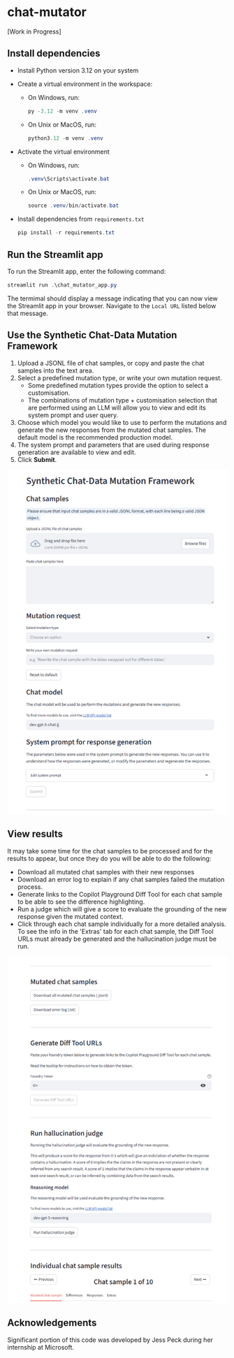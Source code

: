 # chat-mutator
[Work in Progress]

## Install dependencies
- Install Python version 3.12 on your system
- Create a virtual environment in the workspace:
  - On Windows, run:
    ```powershell
    py -3.12 -m venv .venv
    ```
  - On Unix or MacOS, run:
    ```powershell
    python3.12 -m venv .venv
    ```

- Activate the virtual environment
  - On Windows, run:
    ```powershell
    .venv\Scripts\activate.bat
    ```
  - On Unix or MacOS, run:
    ```powershell
    source .venv/bin/activate.bat
    ```
- Install dependencies from `requirements.txt`
  
  ```powershell
  pip install -r requirements.txt
  ```

## Run the Streamlit app
To run the Streamlit app, enter the following command:

```powershell
streamlit run .\chat_mutator_app.py
```
The termimal should display a message indicating that you can now view the Streamlit app in your browser. Navigate to the `Local URL` listed below that message.

## Use the Synthetic Chat-Data Mutation Framework
1. Upload a JSONL file of chat samples, or copy and paste the chat samples into the text area.
2. Select a predefined mutation type, or write your own mutation request.
    - Some predefined mutation types provide the option to select a customisation.
    - The combinations of mutation type + customisation selection that are performed using an LLM will allow you to view and edit its system prompt and user query.
3. Choose which model you would like to use to perform the mutations and generate the new responses from the mutated chat samples. The default model is the recommended production model.
4. The system prompt and parameters that are used during response generation are available to view and edit.
5. Click **Submit**.

![app-display](./images/app-display.png)


## View results
It may take some time for the chat samples to be processed and for the results to appear, but once they do you will be able to do the following:
- Download all mutated chat samples with their new responses
- Download an error log to explain if any chat samples failed the mutation process.
- Generate links to the Copilot Playground Diff Tool for each chat sample to be able to see the difference highlighting.
- Run a judge which will give a score to evaluate the grounding of the new response given the mutated context.
- Click through each chat sample individually for a more detailed analysis. To see the info in the 'Extras' tab for each chat sample, the Diff Tool URLs must already be generated and the hallucination judge must be run.


![results-display](./images/results-display.png)


## Acknowledgements
Significant portion of this code was developed by Jess Peck during her internship at Microsoft.